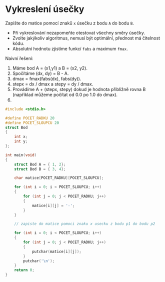 # Vykreslení úsečky

Zapište do matice pomocí znaků `x` úsečku z bodu `A` do bodu `B`.

- Při vykreslování nezapomeňte otestovat všechny směry úsečky.
- Zvolte jakýkoliv algoritmus, nemusí být optimální, přednost má čitelnost kódu.
- Absolutní hodnotu zjistíme funkcí `fabs` a maximum `fmax`.

Naivní řešení:
1) Máme bod A = (x1,y1) a B = (x2, y2).
2) Spočítáme (dx, dy) = B - A.
3) dmax = fmax(fabs(dx), fabs(dy)).
4) stepx = dx / dmax a stepy = dy / dmax.
5) Provádíme A + (stepx, stepy) dokud je hodnota přibližně rovna B (například můžeme počítat od 0.0 po 1.0 do dmax).
6) 
```c
#include <stdio.h>

#define POCET_RADKU 20
#define POCET_SLOUPCU 20
struct Bod
{
    int x;
    int y;
};

int main(void)
{
    struct Bod A = { 1, 2};
    struct Bod B = { 3, 4};

    char matice[POCET_RADKU][POCET_SLOUPCU];

    for (int i = 0; i < POCET_SLOUPCU; i++)
    {
        for (int j = 0; j < POCET_RADKU; j++)
        {
            matice[i][j] = '-';
        }
    }

    // zapiste do matice pomoci znaku x usecku z bodu p1 do bodu p2

    for (int i = 0; i < POCET_SLOUPCU; i++)
    {
        for (int j = 0; j < POCET_RADKU; j++)
        {
            putchar(matice[i][j]);
        }
        putchar('\n');
    }
    return 0;
}

```
